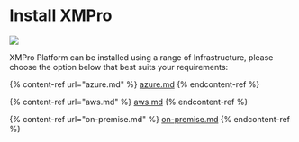 # Install XMPro

![](../../../../images/)

XMPro Platform can be installed using a range of Infrastructure, please choose the option below that best suits your requirements:

{% content-ref url="azure.md" %}
[azure.md](azure.md)
{% endcontent-ref %}

{% content-ref url="aws.md" %}
[aws.md](aws.md)
{% endcontent-ref %}

{% content-ref url="on-premise.md" %}
[on-premise.md](on-premise.md)
{% endcontent-ref %}


